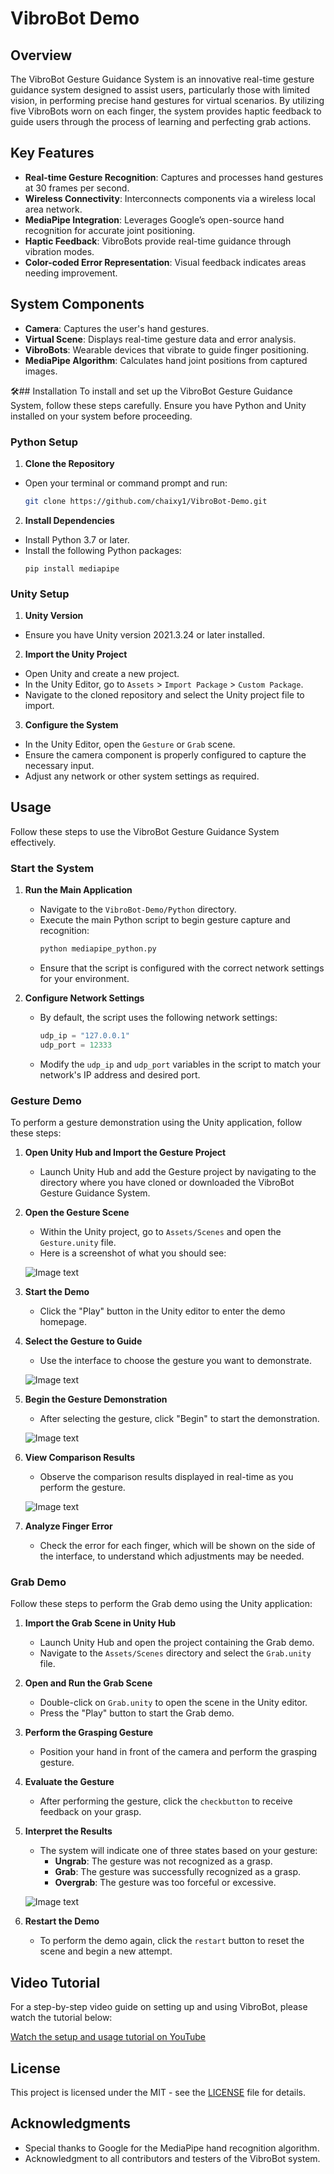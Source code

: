 # VibroBot Demo

## Overview
The VibroBot Gesture Guidance System is an innovative real-time gesture guidance system designed to assist users, particularly those with limited vision, in performing precise hand gestures for virtual scenarios. By utilizing five VibroBots worn on each finger, the system provides haptic feedback to guide users through the process of learning and perfecting grab actions.

## Key Features
- **Real-time Gesture Recognition**: Captures and processes hand gestures at 30 frames per second.
- **Wireless Connectivity**: Interconnects components via a wireless local area network.
- **MediaPipe Integration**: Leverages Google’s open-source hand recognition for accurate joint positioning.
- **Haptic Feedback**: VibroBots provide real-time guidance through vibration modes.
- **Color-coded Error Representation**: Visual feedback indicates areas needing improvement.

## System Components
- **Camera**: Captures the user's hand gestures.
- **Virtual Scene**: Displays real-time gesture data and error analysis.
- **VibroBots**: Wearable devices that vibrate to guide finger positioning.
- **MediaPipe Algorithm**: Calculates hand joint positions from captured images.

🛠️## Installation
To install and set up the VibroBot Gesture Guidance System, follow these steps carefully. Ensure you have Python and Unity installed on your system before proceeding.
### Python Setup

1. **Clone the Repository**
- Open your terminal or command prompt and run:
   ```bash
   git clone https://github.com/chaixy1/VibroBot-Demo.git
2. **Install Dependencies**
- Install Python 3.7 or later.
- Install the following Python packages:
  ```
  pip install mediapipe
  ```

### Unity Setup

1. **Unity Version**
- Ensure you have Unity version 2021.3.24 or later installed.

2. **Import the Unity Project**
- Open Unity and create a new project.
- In the Unity Editor, go to `Assets` > `Import Package` > `Custom Package`.
- Navigate to the cloned repository and select the Unity project file to import.

3. **Configure the System**
- In the Unity Editor, open the `Gesture` or `Grab` scene.
- Ensure the camera component is properly configured to capture the necessary input.
- Adjust any network or other system settings as required.


## Usage
Follow these steps to use the VibroBot Gesture Guidance System effectively.
### Start the System
1. **Run the Main Application**
   - Navigate to the `VibroBot-Demo/Python` directory.
   - Execute the main Python script to begin gesture capture and recognition:
     ```bash
     python mediapipe_python.py
     ```
   - Ensure that the script is configured with the correct network settings for your environment.

2. **Configure Network Settings**
   - By default, the script uses the following network settings:
     ```python
     udp_ip = "127.0.0.1"
     udp_port = 12333
     ```
   - Modify the `udp_ip` and `udp_port` variables in the script to match your network's IP address and desired port.

### Gesture Demo

To perform a gesture demonstration using the Unity application, follow these steps:

1. **Open Unity Hub and Import the Gesture Project**
   - Launch Unity Hub and add the Gesture project by navigating to the directory where you have cloned or downloaded the VibroBot Gesture Guidance System.

2. **Open the Gesture Scene**
   - Within the Unity project, go to `Assets/Scenes` and open the `Gesture.unity` file.
   - Here is a screenshot of what you should see:
   
   ![Image text](https://github.com/chaixy1/VibroBot-Demo/blob/main/Figures/gesture_demo.png)

4. **Start the Demo**
   - Click the "Play" button in the Unity editor to enter the demo homepage.

5. **Select the Gesture to Guide**
   - Use the interface to choose the gesture you want to demonstrate.

   ![Image text](https://github.com/chaixy1/VibroBot-Demo/blob/main/Figures/gesture_demo2.png)

6. **Begin the Gesture Demonstration**
   - After selecting the gesture, click "Begin" to start the demonstration.

   ![Image text](https://github.com/chaixy1/VibroBot-Demo/blob/main/Figures/gesture_demo3.png)

7. **View Comparison Results**
   - Observe the comparison results displayed in real-time as you perform the gesture.

   ![Image text](https://github.com/chaixy1/VibroBot-Demo/blob/main/Figures/gesture_demo4.png)

8. **Analyze Finger Error**
   - Check the error for each finger, which will be shown on the side of the interface, to understand which adjustments may be needed.

### Grab Demo

Follow these steps to perform the Grab demo using the Unity application:

1. **Import the Grab Scene in Unity Hub**
   - Launch Unity Hub and open the project containing the Grab demo.
   - Navigate to the `Assets/Scenes` directory and select the `Grab.unity` file.

2. **Open and Run the Grab Scene**
   - Double-click on `Grab.unity` to open the scene in the Unity editor.
   - Press the "Play" button to start the Grab demo.

3. **Perform the Grasping Gesture**
   - Position your hand in front of the camera and perform the grasping gesture.

4. **Evaluate the Gesture**
   - After performing the gesture, click the `checkbutton` to receive feedback on your grasp.

5. **Interpret the Results**
   - The system will indicate one of three states based on your gesture:
     - **Ungrab**: The gesture was not recognized as a grasp.
     - **Grab**: The gesture was successfully recognized as a grasp.
     - **Overgrab**: The gesture was too forceful or excessive.

   ![Image text](https://github.com/chaixy1/VibroBot-Demo/blob/main/Figures/grab_demo.png)

6. **Restart the Demo**
   - To perform the demo again, click the `restart` button to reset the scene and begin a new attempt.

## Video Tutorial

For a step-by-step video guide on setting up and using VibroBot, please watch the tutorial below:

[Watch the setup and usage tutorial on YouTube](https://www.youtube.com/watch?v=6eU5iwbdGzk&t=22s)

## License
This project is licensed under the MIT - see the [LICENSE](LICENSE) file for details.

## Acknowledgments
- Special thanks to Google for the MediaPipe hand recognition algorithm.
- Acknowledgment to all contributors and testers of the VibroBot system.
